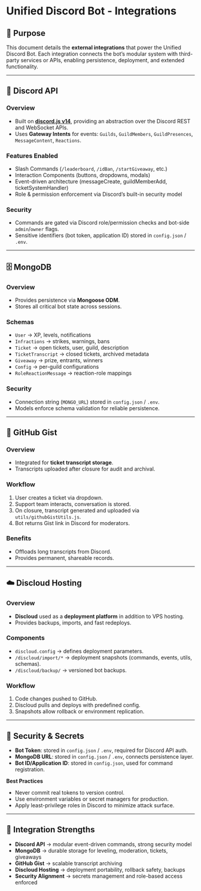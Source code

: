 # Unified Discord Bot - Integrations

## 🎯 Purpose

This document details the **external integrations** that power the Unified Discord Bot. Each integration connects the bot’s modular system with third-party services or APIs, enabling persistence, deployment, and extended functionality.

---

## 🤖 Discord API

### Overview
- Built on **[discord.js v14](https://discord.js.org/)**, providing an abstraction over the Discord REST and WebSocket APIs.
- Uses **Gateway Intents** for events: `Guilds`, `GuildMembers`, `GuildPresences`, `MessageContent`, `Reactions`.

### Features Enabled
- Slash Commands (`/leaderboard`, `/idBan`, `/startGiveaway`, etc.)
- Interaction Components (buttons, dropdowns, modals)
- Event-driven architecture (messageCreate, guildMemberAdd, ticketSystemHandler)
- Role & permission enforcement via Discord’s built-in security model

### Security
- Commands are gated via Discord role/permission checks and bot-side `admin`/`owner` flags.
- Sensitive identifiers (bot token, application ID) stored in `config.json` / `.env`.

---

## 🗄️ MongoDB

### Overview
- Provides persistence via **Mongoose ODM**.
- Stores all critical bot state across sessions.

### Schemas
- `User` → XP, levels, notifications
- `Infractions` → strikes, warnings, bans
- `Ticket` → open tickets, user, guild, description
- `TicketTranscript` → closed tickets, archived metadata
- `Giveaway` → prize, entrants, winners
- `Config` → per-guild configurations
- `RoleReactionMessage` → reaction-role mappings

### Security
- Connection string (`MONGO_URL`) stored in `config.json` / `.env`.
- Models enforce schema validation for reliable persistence.

---

## 📂 GitHub Gist

### Overview
- Integrated for **ticket transcript storage**.
- Transcripts uploaded after closure for audit and archival.

### Workflow
1. User creates a ticket via dropdown.
2. Support team interacts, conversation is stored.
3. On closure, transcript generated and uploaded via `utils/githubGistUtils.js`.
4. Bot returns Gist link in Discord for moderators.

### Benefits
- Offloads long transcripts from Discord.
- Provides permanent, shareable records.

---

## ☁️ Discloud Hosting

### Overview
- **Discloud** used as a **deployment platform** in addition to VPS hosting.
- Provides backups, imports, and fast redeploys.

### Components
- `discloud.config` → defines deployment parameters.
- `/discloud/import/*` → deployment snapshots (commands, events, utils, schemas).
- `/discloud/backup/` → versioned bot backups.

### Workflow
1. Code changes pushed to GitHub.
2. Discloud pulls and deploys with predefined config.
3. Snapshots allow rollback or environment replication.

---

## 🔐 Security & Secrets

- **Bot Token**: stored in `config.json` / `.env`, required for Discord API auth.
- **MongoDB URL**: stored in `config.json` / `.env`, connects persistence layer.
- **Bot ID/Application ID**: stored in `config.json`, used for command registration.

**Best Practices**
- Never commit real tokens to version control.
- Use environment variables or secret managers for production.
- Apply least-privilege roles in Discord to minimize attack surface.

---

## 🌟 Integration Strengths

- **Discord API** → modular event-driven commands, strong security model
- **MongoDB** → durable storage for leveling, moderation, tickets, giveaways
- **GitHub Gist** → scalable transcript archiving
- **Discloud Hosting** → deployment portability, rollback safety, backups
- **Security Alignment** → secrets management and role-based access enforced
